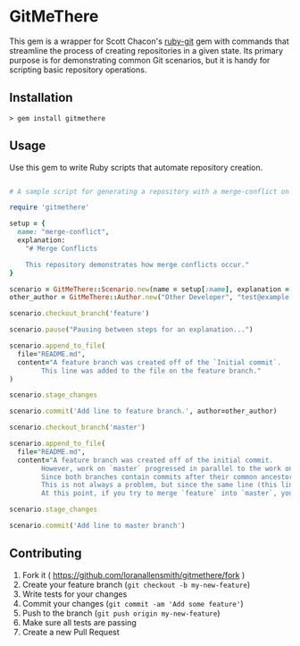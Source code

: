 # GitMeThere

This gem is a wrapper for Scott Chacon's [ruby-git](https://github.com/schacon/ruby-git) gem with commands that streamline the process of creating repositories in a given state.  Its primary purpose is for demonstrating common Git scenarios, but it is handy for scripting basic repository operations.

## Installation

```
> gem install gitmethere
```

## Usage

Use this gem to write Ruby scripts that automate repository creation.

```ruby

# A sample script for generating a repository with a merge-conflict on the horizon.

require 'gitmethere'

setup = {
  name: "merge-conflict",
  explanation:
    "# Merge Conflicts

    This repository demonstrates how merge conflicts occur."
}

scenario = GitMeThere::Scenario.new(name = setup[:name], explanation = setup[:explanation])
other_author = GitMeThere::Author.new("Other Developer", "test@example.com")

scenario.checkout_branch('feature')

scenario.pause("Pausing between steps for an explanation...")

scenario.append_to_file(
  file="README.md",
  content="A feature branch was created off of the `Initial commit`.
        This line was added to the file on the feature branch."
)

scenario.stage_changes

scenario.commit('Add line to feature branch.', author=other_author)

scenario.checkout_branch('master')

scenario.append_to_file(
  file="README.md",
  content="A feature branch was created off of the initial commit.
        However, work on `master` progressed in parallel to the work on `feature`.
        Since both branches contain commits after their common ancestor, the `master` and `feature` branches have now diverged.
        This is not always a problem, but since the same line (this line) was modified on both branches, Git does not know which version is the correct one.
        At this point, if you try to merge `feature` into `master`, you will encounter a merge conflict.")

scenario.stage_changes

scenario.commit('Add line to master branch')

```

## Contributing

1. Fork it ( https://github.com/loranallensmith/gitmethere/fork )
2. Create your feature branch (`git checkout -b my-new-feature`)
3. Write tests for your changes
4. Commit your changes (`git commit -am 'Add some feature'`)
5. Push to the branch (`git push origin my-new-feature`)
6. Make sure all tests are passing
7. Create a new Pull Request
